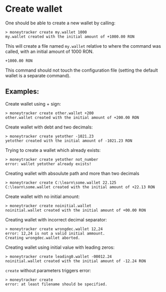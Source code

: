 Create wallet
=============

One should be able to create a new wallet by calling:
```
> moneytracker create my.wallet 1000
my.wallet created with the initial amount of +1000.00 RON
```

This will create a file named `my.wallet` relative to where the command was
called, with an initial amount of 1000 RON.
```
+1000.00 RON

```

This command should not touch the configuration file (setting the default
wallet is a separate command).

Examples:
---------------
Create wallet using + sign:
```
> moneytracker create other.wallet +200
other.wallet created with the initial amount of +200.00 RON
```

Create wallet with debt and two decimals:
```
> moneytracker create yetother -1021.23
yetother created with the initial amount of -1021.23 RON
```

Trying to create a wallet which already exists:
```
> moneytracker create yetother not_number
error: wallet yetother already exists!
```

Creating wallet with absoulute path and more than two decimals
```
> moneytracker create C:\learn\some.wallet 22.125
C:\learn\some.wallet created with the initial amount of +22.13 RON
```

Create wallet with no initial amount:
```
> moneytracker create noinitial.wallet
noinitial.wallet created with the initial amount of +00.00 RON
```

Creating wallet with incorrect decimal separator:
```
> moneytracker create wrongdec.wallet 12,24
error: 12,24 is not a valid initial ammount.
Creating wrongdec.wallet aborted.
```

Creating wallet using initial value with leading zeros:
```
> moneytracker create leading0.wallet -00012.24
noinitial.wallet created with the initial amount of -12.24 RON
```

`create` without parameters triggers error:
```
> moneytracker create
error: at least filename should be specified.
```
